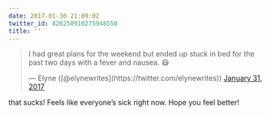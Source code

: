 ```yaml
---
date: 2017-01-30 21:09:02
twitter_id: 826250910275948550
title: ''
---
```


<blockquote class="twitter-tweet"><p lang="en" dir="ltr">I had great plans for the weekend but ended up stuck in bed for the past two days with a fever and nausea. 😷</p>&mdash; Elyne ([@elynewrites](https://twitter.com/elynewrites)) <a href="https://twitter.com/elynewrites/status/826235077059280900?ref_src=twsrc%5Etfw">January 31, 2017</a></blockquote>
<script async src="https://platform.twitter.com/widgets.js" charset="utf-8"></script>

that sucks! Feels like everyone’s sick right now. Hope you feel better!
